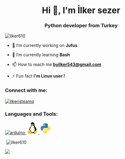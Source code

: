 <h1 align="center">Hi 👋, I'm İlker sezer</h1>
<h3 align="center">Python developer from Turkey</h3>

<p align="left"> <img src="https://komarev.com/ghpvc/?username=ilker610&label=Profile%20views&color=19d7f0&style=flat" alt="ilker610" /> </p>

- 🔭 I’m currently working on **Jufus**

- 🌱 I’m currently learning **Bash**

- 📫 How to reach me **byilker543@gmail.com**

- ⚡ Fun fact **I'm Linux user !**

<h3 align="left">Connect with me:</h3>
<p align="left">
<a href="https://instagram.com/ilkeristeamq" target="blank"><img align="center" src="https://raw.githubusercontent.com/rahuldkjain/github-profile-readme-generator/master/src/images/icons/Social/instagram.svg" alt="ilkeristeamq" height="30" width="40" /></a>
</p>

<h3 align="left">Languages and Tools:</h3>
<p align="left"> <a href="https://www.arduino.cc/" target="_blank" rel="noreferrer"> <img src="https://cdn.worldvectorlogo.com/logos/arduino-1.svg" alt="arduino" width="40" height="40"/> </a> <a href="https://www.linux.org/" target="_blank" rel="noreferrer"> <img src="https://raw.githubusercontent.com/devicons/devicon/master/icons/linux/linux-original.svg" alt="linux" width="40" height="40"/> </a> <a href="https://www.python.org" target="_blank" rel="noreferrer"> <img src="https://raw.githubusercontent.com/devicons/devicon/master/icons/python/python-original.svg" alt="python" width="40" height="40"/> </a> </p>
<p>&nbsp;<img align="center" src="https://github-readme-stats.vercel.app/api?username=ilker610&show_icons=true&theme=dark&locale=tr" alt="ilker610" /></p>
<img height="180em" src="https://github-readme-stats-eight-theta.vercel.app/api/top-langs/?username=ilker610&layout=compact&langs_count=8&theme=algolia&locale=tr"/>
